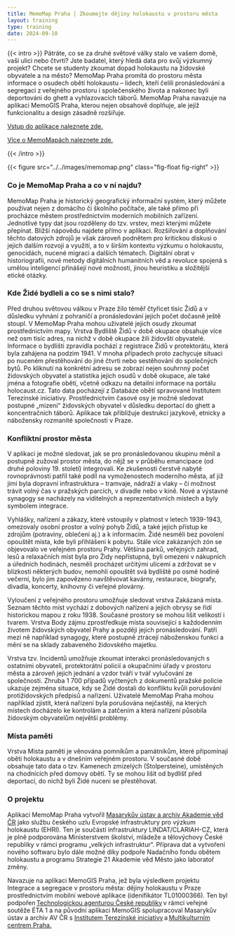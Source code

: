 ```yaml
---
title: MemoMap Praha | Zkoumejte dějiny holokaustu v prostoru města
layout: training
type: training
date: 2024-09-10
---
```


{{< intro >}}
Pátráte, co se za druhé světové války stalo ve vašem domě, vaší ulici nebo čtvrti? Jste badatel, který hledá data pro svůj výzkumný projekt? Chcete se studenty zkoumat dopad holokaustu na židovské obyvatele a na město? MemoMap Praha promítá do prostoru města informace o osudech obětí holokaustu – lidech, kteří čelili pronásledování a segregaci z veřejného prostoru i společenského života a nakonec byli deportováni do ghett a vyhlazovacích táborů. MemoMap Praha navazuje na aplikaci MemoGIS Praha, kterou nejen obsahově doplňuje, ale jejíž funkcionalitu a design zásadně rozšiřuje.

[Vstup do aplikace naleznete zde.](https://memomap.cz/)

[Více o MemoMapách naleznete zde.](/services/memomap-general/) 

{{< /intro >}}

{{< figure src="../../images/memomap.png" class="fig-float fig-right" >}}

### Co je MemoMap Praha a co v ní najdu?
MemoMap Praha je historický geografický informační systém, který můžete používat nejen z domácího či školního počítače, ale také přímo při procházce městem prostřednictvím moderních mobilních zařízení.
Jednotlivé typy dat jsou rozděleny do tzv. vrstev, mezi kterými můžete přepínat. Bližší nápovědu najdete přímo v aplikaci. Rozšiřování a doplňování těchto datových zdrojů je však zároveň podnětem pro kritickou diskusi o jejich dalším rozvoji a využití, a to v širším kontextu výzkumu o holokaustu, genocidách, nucené migraci a dalších tématech. Digitální obrat v historiografii, nové metody digitálních humanitních věd a revoluce spojená s umělou inteligencí přinášejí nové možnosti, jinou heuristiku a složitější etické otázky.

### Kde Židé bydleli a co se s nimi stalo? 
Před druhou světovou válkou v Praze žilo téměř čtyřicet tisíc Židů a v důsledku vyhnání z pohraničí a pronásledování jejich počet dočasně ještě stoupl. V MemoMap Praha mohou uživatelé jejich osudy zkoumat prostřednictvím mapy. Vrstva Bydliště Židů v době okupace obsahuje více než osm tisíc adres, na nichž v době okupace žili židovští obyvatelé. Informace o bydlišti zpravidla pochází z registrace Židů v protektorátu, která byla zahájena na podzim 1941. V mnoha případech proto zachycuje situaci po nuceném přestěhování do jiné čtvrti nebo sestěhování do společných bytů. Po kliknutí na konkrétní adresu se zobrazí nejen souhrnný počet židovských obyvatel a statistika jejich osudů v době okupace, ale také jména a fotografie obětí, včetně odkazu na detailní informace na portálu holocaust.cz. Tato data pocházejí z Databáze obětí spravované Institutem Terezínské iniciativy. Prostřednictvím časové osy je možné sledovat postupné „mizení“ židovských obyvatel v důsledku deportací do ghett a koncentračních táborů. Aplikace tak přibližuje destrukci jazykově, etnicky a nábožensky rozmanité společnosti v Praze. 

### Konfliktní prostor města
V aplikaci je možné sledovat, jak se pro pronásledovanou skupinu měnil a postupně zužoval prostor města, do nějž se v průběhu emancipace (od druhé poloviny 19. století) integrovali. Ke zkušenosti čerstvě nabyté rovnoprávnosti patřil také podíl na vymoženostech moderního města, ať již jimi byla dopravní infrastruktura – tramvaje, nádraží a vlaky – či možnost trávit volný čas v pražských parcích, v divadle nebo v kině. Nové a výstavné synagogy se nacházely na viditelných a reprezentativních místech a byly symbolem integrace. 

Vyhlášky, nařízení a zákazy, které vstoupily v platnost v letech 1939-1943, omezovaly osobní prostor a volný pohyb Židů, a také jejich přístup ke zdrojům (potraviny, oblečení aj.) a k informacím. Židé nesměli bez povolení opouštět místa, kde byli přihlášeni k pobytu. Stále více zakázaných zón se objevovalo ve veřejném prostoru Prahy. Většina parků, veřejných zahrad, lesů a relaxačních míst byla pro Židy nepřístupná, byli omezeni v nákupních a úředních hodinách, nesměli procházet určitými ulicemi a zdržovat se v blízkosti některých budov, nemohli opouštět svá bydliště po osmé hodině večerní, bylo jim zapovězeno navštěvovat kavárny, restaurace, biografy, divadla, koncerty, knihovny či veřejné plovárny. 

Vyloučení z veřejného prostoru umožňuje sledovat vrstva Zakázaná místa. Seznam těchto míst vychází z dobových nařízení a jejich obrysy se řídí historickou mapou z roku 1938. Současné prostory se mohou lišit velikostí i tvarem. Vrstva Body zájmu zprostředkuje místa související s každodenním životem židovských obyvatel Prahy a později jejich pronásledování. Patří mezi ně například synagogy, které postupně ztrácejí náboženskou funkci a mění se na sklady zabaveného židovského majetku. 

Vrstva tzv. Incidentů umožňuje zkoumat interakci pronásledovaných s ostatními obyvateli, protektorátní policií a okupačními úřady v prostoru města a zároveň jejich jednání a vzdor tváří v tvář vylučování ze společnosti. Zhruba 1 700 případů vyčtených z dokumentů pražské policie ukazuje zejména situace, kdy se Židé dostali do konfliktu kvůli porušování protižidovských předpisů a nařízení. Uživatelé MemoMap Praha mohou například zjistit, která nařízení byla porušována nejčastěji, na kterých místech docházelo ke kontrolám a zatčením a která nařízení působila židovským obyvatelům největší problémy.

### Místa paměti
Vrstva Místa paměti je věnována pomníkům a památníkům, které připomínají oběti holokaustu a v dnešním veřejném prostoru. V současné době obsahuje tato data o tzv. Kamenech zmizelých (Stolpersteine), umístěných na chodnících před domovy obětí. Ty se mohou lišit od bydlišť před deportací, do nichž byli Židé nuceni se přestěhovat.

### O projektu 

Aplikaci MemoMap Praha vytvořil [Masarykův ústav a archiv Akademie věd ČR](https://www.mua.cas.cz/cs) jako službu českého uzlu Evropské infrastruktury pro výzkum holokaustu (EHRI). Ten je součástí infrastruktury LINDAT/CLARIAH-CZ, která je plně podporována Ministerstvem školství, mládeže a tělovýchovy České republiky v rámci programu „velkých infrastruktur“. Příprava dat a vytvoření nového softwaru bylo dále možné díky podpoře Nadačního fondu obětem holokaustu a programu Strategie 21 Akademie věd Město jako laboratoř změny. 

Navazuje na aplikaci MemoGIS Praha, jež byla výsledkem projektu Integrace a segregace v prostoru města: dějiny holokaustu v Praze prostřednictvím mobilní webové aplikace (idenifikátor TL01000366). Ten byl podpořen [Technologickou agenturou České republiky](https://www.tacr.cz/) v rámci veřejné soutěže ÉTA 1 a na původní aplikaci MemoGIS spolupracoval Masarykův ústav a archiv AV ČR s [Institutem Terezínské iniciativy](http://www.terezinstudies.cz/) a [Multikulturním centrem Praha.](https://mkc.cz/) 
